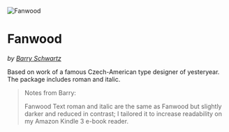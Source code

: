 ![Fanwood](https://github.com/theleagueof/fanwood/raw/master/images/fanwood-1.jpeg)

Fanwood
========
_by [Barry Schwartz](http://www.crudfactory.com)_

Based on work of a famous Czech-American type designer of yesteryear. The package includes roman and italic.

> Notes from Barry:
>  
> Fanwood Text roman and italic are the same as Fanwood but slightly darker and reduced in contrast; I tailored it to increase readability on my Amazon Kindle 3 e-book reader.
